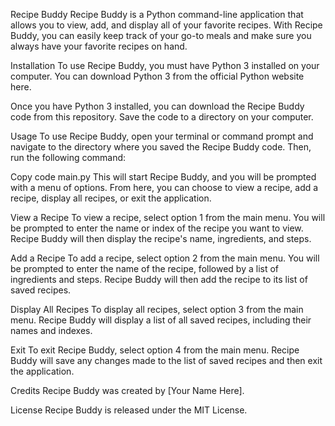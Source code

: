 Recipe Buddy
Recipe Buddy is a Python command-line application that allows you to view, add, and display all of your favorite recipes. With Recipe Buddy, you can easily keep track of your go-to meals and make sure you always have your favorite recipes on hand.

Installation
To use Recipe Buddy, you must have Python 3 installed on your computer. You can download Python 3 from the official Python website here.

Once you have Python 3 installed, you can download the Recipe Buddy code from this repository. Save the code to a directory on your computer.

Usage
To use Recipe Buddy, open your terminal or command prompt and navigate to the directory where you saved the Recipe Buddy code. Then, run the following command:

Copy code
main.py
This will start Recipe Buddy, and you will be prompted with a menu of options. From here, you can choose to view a recipe, add a recipe, display all recipes, or exit the application.

View a Recipe
To view a recipe, select option 1 from the main menu. You will be prompted to enter the name or index of the recipe you want to view. Recipe Buddy will then display the recipe's name, ingredients, and steps.

Add a Recipe
To add a recipe, select option 2 from the main menu. You will be prompted to enter the name of the recipe, followed by a list of ingredients and steps. Recipe Buddy will then add the recipe to its list of saved recipes.

Display All Recipes
To display all recipes, select option 3 from the main menu. Recipe Buddy will display a list of all saved recipes, including their names and indexes.

Exit
To exit Recipe Buddy, select option 4 from the main menu. Recipe Buddy will save any changes made to the list of saved recipes and then exit the application.

Credits
Recipe Buddy was created by [Your Name Here].

License
Recipe Buddy is released under the MIT License.
